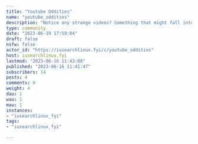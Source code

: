 ```yaml
---
title: "Youtube Oddities" 
name: "youtube_oddities"
description: "Notice any strange videos? Something that might fall into the ARG category? Something extremely disturbing? Want to share someone covering mysteries? Post about it, ask about it, come across something new here.Please note, this community is not for meme videos. Please ensure your topic does not already exist or that it hasn't been posted by using the search function."
type: community
date: "2023-06-19 17:59:04"
draft: false
nsfw: false
actor_id: "https://iusearchlinux.fyi/c/youtube_oddities"
host: iusearchlinux.fyi
lastmod: "2023-06-16 11:43:08"
published: "2023-06-16 11:41:47"
subscribers: 14
posts: 4
comments: 0
weight: 4
dau: 1
wau: 1
mau: 1
instances:
- "iusearchlinux_fyi"
tags: 
- "iusearchlinux_fyi"

---
```

